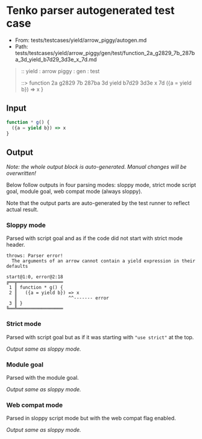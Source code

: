 # Tenko parser autogenerated test case

- From: tests/testcases/yield/arrow_piggy/autogen.md
- Path: tests/testcases/yield/arrow_piggy/gen/test/function_2a_g2829_7b_287ba_3d_yield_b7d29_3d3e_x_7d.md

> :: yield : arrow piggy : gen : test
>
> ::> function 2a g2829 7b 287ba 3d yield b7d29 3d3e x 7d
>            ({a = yield b}) => x
>          }

## Input


`````js
function * g() {
  ({a = yield b}) => x
}
`````

## Output

_Note: the whole output block is auto-generated. Manual changes will be overwritten!_

Below follow outputs in four parsing modes: sloppy mode, strict mode script goal, module goal, web compat mode (always sloppy).

Note that the output parts are auto-generated by the test runner to reflect actual result.

### Sloppy mode

Parsed with script goal and as if the code did not start with strict mode header.

`````
throws: Parser error!
  The arguments of an arrow cannot contain a yield expression in their defaults

start@1:0, error@2:18
╔══╦═════════════════
 1 ║ function * g() {
 2 ║   ({a = yield b}) => x
   ║                   ^^------- error
 3 ║ }
╚══╩═════════════════

`````

### Strict mode

Parsed with script goal but as if it was starting with `"use strict"` at the top.

_Output same as sloppy mode._

### Module goal

Parsed with the module goal.

_Output same as sloppy mode._

### Web compat mode

Parsed in sloppy script mode but with the web compat flag enabled.

_Output same as sloppy mode._
